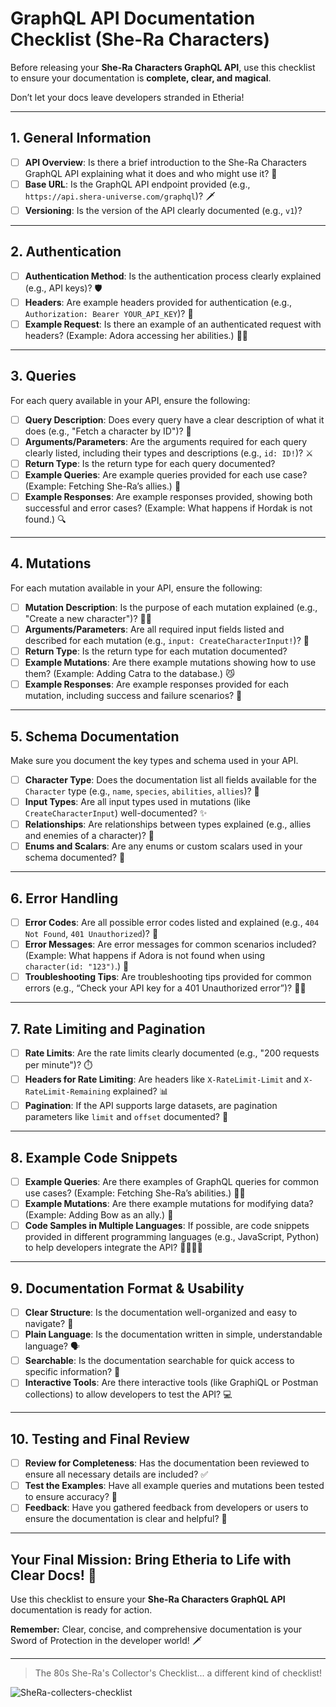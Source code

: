 # GraphQL API Documentation Checklist (She-Ra Characters)

Before releasing your **She-Ra Characters GraphQL API**, use this checklist to ensure your documentation is **complete, clear, and magical**. 

Don’t let your docs leave developers stranded in Etheria!

---

## 1. **General Information**

- [ ] **API Overview**: Is there a brief introduction to the She-Ra Characters GraphQL API explaining what it does and who might use it? 🌈
- [ ] **Base URL**: Is the GraphQL API endpoint provided (e.g., `https://api.shera-universe.com/graphql`)? 🗡️
- [ ] **Versioning**: Is the version of the API clearly documented (e.g., `v1`)?

---

## 2. **Authentication**

- [ ] **Authentication Method**: Is the authentication process clearly explained (e.g., API keys)? 🛡️
- [ ] **Headers**: Are example headers provided for authentication (e.g., `Authorization: Bearer YOUR_API_KEY`)? 💫
- [ ] **Example Request**: Is there an example of an authenticated request with headers? (Example: Adora accessing her abilities.) 🦸‍♀️

---

## 3. **Queries**

For each query available in your API, ensure the following:

- [ ] **Query Description**: Does every query have a clear description of what it does (e.g., "Fetch a character by ID")? 📝
- [ ] **Arguments/Parameters**: Are the arguments required for each query clearly listed, including their types and descriptions (e.g., `id: ID!`)? ⚔️
- [ ] **Return Type**: Is the return type for each query documented? 
- [ ] **Example Queries**: Are example queries provided for each use case? (Example: Fetching She-Ra’s allies.) 🌟
- [ ] **Example Responses**: Are example responses provided, showing both successful and error cases? (Example: What happens if Hordak is not found.) 🔍

---

## 4. **Mutations**

For each mutation available in your API, ensure the following:

- [ ] **Mutation Description**: Is the purpose of each mutation explained (e.g., "Create a new character")? 🧙‍♀️
- [ ] **Arguments/Parameters**: Are all required input fields listed and described for each mutation (e.g., `input: CreateCharacterInput!`)? 📝
- [ ] **Return Type**: Is the return type for each mutation documented?
- [ ] **Example Mutations**: Are there example mutations showing how to use them? (Example: Adding Catra to the database.) 😼
- [ ] **Example Responses**: Are example responses provided for each mutation, including success and failure scenarios? 🏹

---

## 5. **Schema Documentation**

Make sure you document the key types and schema used in your API.

- [ ] **Character Type**: Does the documentation list all fields available for the `Character` type (e.g., `name`, `species`, `abilities`, `allies`)? 👑
- [ ] **Input Types**: Are all input types used in mutations (like `CreateCharacterInput`) well-documented? ✨
- [ ] **Relationships**: Are relationships between types explained (e.g., allies and enemies of a character)? 🤝
- [ ] **Enums and Scalars**: Are any enums or custom scalars used in your schema documented? 🎯

---

## 6. **Error Handling**

- [ ] **Error Codes**: Are all possible error codes listed and explained (e.g., `404 Not Found`, `401 Unauthorized`)? 🚫
- [ ] **Error Messages**: Are error messages for common scenarios included? (Example: What happens if Adora is not found when using `character(id: "123")`.) 🛑
- [ ] **Troubleshooting Tips**: Are troubleshooting tips provided for common errors (e.g., “Check your API key for a 401 Unauthorized error”)? 🧙‍♂️

---

## 7. **Rate Limiting and Pagination**

- [ ] **Rate Limits**: Are the rate limits clearly documented (e.g., "200 requests per minute")? ⏱️
- [ ] **Headers for Rate Limiting**: Are headers like `X-RateLimit-Limit` and `X-RateLimit-Remaining` explained? 📊
- [ ] **Pagination**: If the API supports large datasets, are pagination parameters like `limit` and `offset` documented? 📜

---

## 8. **Example Code Snippets**

- [ ] **Example Queries**: Are there examples of GraphQL queries for common use cases? (Example: Fetching She-Ra’s abilities.) 🦸‍♀️
- [ ] **Example Mutations**: Are there example mutations for modifying data? (Example: Adding Bow as an ally.) 🏹
- [ ] **Code Samples in Multiple Languages**: If possible, are code snippets provided in different programming languages (e.g., JavaScript, Python) to help developers integrate the API? 👨‍💻👩‍💻

---

## 9. **Documentation Format & Usability**

- [ ] **Clear Structure**: Is the documentation well-organized and easy to navigate? 🧭
- [ ] **Plain Language**: Is the documentation written in simple, understandable language? 🗣️
- [ ] **Searchable**: Is the documentation searchable for quick access to specific information? 🔎
- [ ] **Interactive Tools**: Are there interactive tools (like GraphiQL or Postman collections) to allow developers to test the API? 💻

---

## 10. **Testing and Final Review**

- [ ] **Review for Completeness**: Has the documentation been reviewed to ensure all necessary details are included? ✅
- [ ] **Test the Examples**: Have all example queries and mutations been tested to ensure accuracy? 🔧
- [ ] **Feedback**: Have you gathered feedback from developers or users to ensure the documentation is clear and helpful? 💬

---

## Your Final Mission: **Bring Etheria to Life with Clear Docs!** 🌟

Use this checklist to ensure your **She-Ra Characters GraphQL API** documentation is ready for action. 

**Remember:** Clear, concise, and comprehensive documentation is your Sword of Protection in the developer world! 🗡️

---


> The 80s She-Ra's Collector's Checklist... a different kind of checklist!

![SheRa-collecters-checklist](https://github.com/user-attachments/assets/7fef779e-762f-4855-b3e2-ad00481d3d42)
